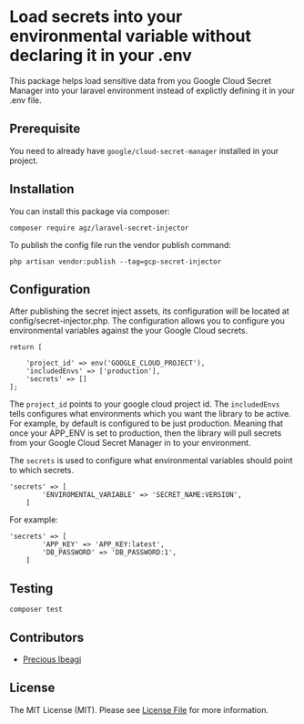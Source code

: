 # Load secrets into your environmental variable without declaring it in your .env

This package helps load sensitive data from you Google Cloud Secret Manager into your laravel environment instead of explictly defining it in your .env file.

## Prerequisite

You need to already have `google/cloud-secret-manager` installed in your project.

## Installation

You can install this package via composer:

```
composer require agz/laravel-secret-injector
```

To publish the config file run the vendor publish command:

```
php artisan vendor:publish --tag=gcp-secret-injector
```

## Configuration

After publishing the secret inject assets, its configuration will be located at config/secret-injector.php. The configuration allows you to configure you environmental variables against the your Google Cloud secrets.

```
return [

    'project_id' => env('GOOGLE_CLOUD_PROJECT'),
    'includedEnvs' => ['production'],
    'secrets' => []
];

```

The `project_id` points to your google cloud project id. The `includedEnvs` tells configures what environments which you want the library to be active. For example, by default is configured to be just production. Meaning that once your APP_ENV is set to production, then the library will pull secrets from your Google Cloud Secret Manager in to your environment.

The `secrets` is used to configure what environmental variables should point to which secrets.

```
'secrets' => [
        'ENVIROMENTAL_VARIABLE' => 'SECRET_NAME:VERSION',
    ]
```

For example:

```
'secrets' => [
        'APP_KEY' => 'APP_KEY:latest',
        'DB_PASSWORD' => 'DB_PASSWORD:1',
    ]
```

## Testing

```
composer test
```

## Contributors

-   [Precious Ibeagi](https://github.com/preciousaang)

## License

The MIT License (MIT). Please see [License File](LICENSE.md) for more information.
